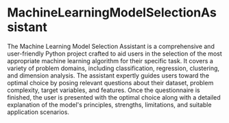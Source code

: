 # MachineLearningModelSelectionAssistant

The Machine Learning Model Selection Assistant is a comprehensive and user-friendly Python project crafted to aid users in the selection of the most appropriate machine learning algorithm for their specific task. It covers a variety of problem domains, including classification, regression, clustering, and dimension analysis. The assistant expertly guides users toward the optimal choice by posing relevant questions about their dataset, problem complexity, target variables, and features. Once the questionnaire is finished, the user is presented with the optimal choice along with a detailed explanation of the model's principles, strengths, limitations, and suitable application scenarios. 

